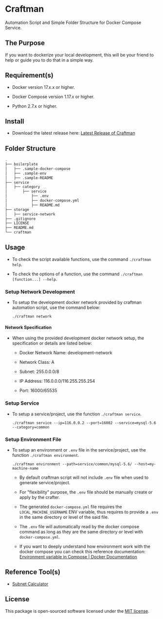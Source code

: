 # Craftman

Automation Script and Simple Folder Structure for Docker Compose Service.

## The Purpose

If you want to dockerize your local development, this will be your friend to help or guide you to do that in a simple way.

## Requirement(s)

- Docker version 17.x.x or higher.

- Docker Compose version 1.17.x or higher.

- Python 2.7.x or higher.

## Install

- Download the latest release here: [Latest Release of Craftman](https://github.com/LordDashMe/craftman/releases)

## Folder Structure

```bash
.
├── boilerplate
│   ├── .sample-docker-compose
│   ├── .sample-env
│   ├── .sample-README
├── service
│   ├── category
│       ├── service
│           ├── .env
│           ├── docker-compose.yml
│           ├── README.md
├── storage
│   ├── service-network
├── .gitignore
├── LICENSE
├── README.md
└── craftman
```

## Usage

- To check the script available functions, use the command ```./craftman help```.

- To check the options of a function, use the command ```./craftman [function...] --help```.

### Setup Network Development

- To setup the development docker network provided by craftman automation script, use the command below:

  ```text
  ./craftman network
  ```

#### Network Specification

- When using the provided development docker network setup, the specification or details are listed below:
  
  - Docker Network Name: development-network

  - Network Class: A

  - Subnet: 255.0.0.0/8

  - IP Address: 116.0.0.0/116.255.255.254

  - Port: 16000/65535

### Setup Service

- To setup a service/project, use the function ```./craftman service```.

  ```text
  ./craftman service --ip=116.0.0.2 --port=16002 --service=mysql-5.6 --category=common
  ```

### Setup Environment File

- To setup an environment or ```.env``` file in the service/project, use the function ```./craftman environment```.

  ```text
  ./craftman environment --path=service/common/mysql-5.6/ --host=my-machine-name
  ```

  - By default craftman script will not include ```.env``` file when used to generate service/project.

  - For "flexibility" purpose, the ```.env``` file should be manually create or apply by the crafter.

  - The generated ```docker-compose.yml``` file requires the ```LOCAL_MACHINE_USERNAME``` ENV variable, thus requires to provide a ```.env``` in the same directory or level of the said file.

  - The ```.env``` file will automatically read by the docker compose command as long as they are the same directory or level with ```docker-compose.yml```.

  - If you want to deeply understand how environment work with the docker compose you can check this reference documentation: [Environment variable in Compose | Docker Documentation](https://docs.docker.com/compose/environment-variables/)

## Reference Tool(s)

- [Subnet Calculator](https://www.calculator.net/ip-subnet-calculator.html?cclass=any&csubnet=8&cip=116.0.0.0&ctype=ipv4&printit=0&x=49&y=21)

## License

This package is open-sourced software licensed under the [MIT license](https://opensource.org/licenses/MIT).
